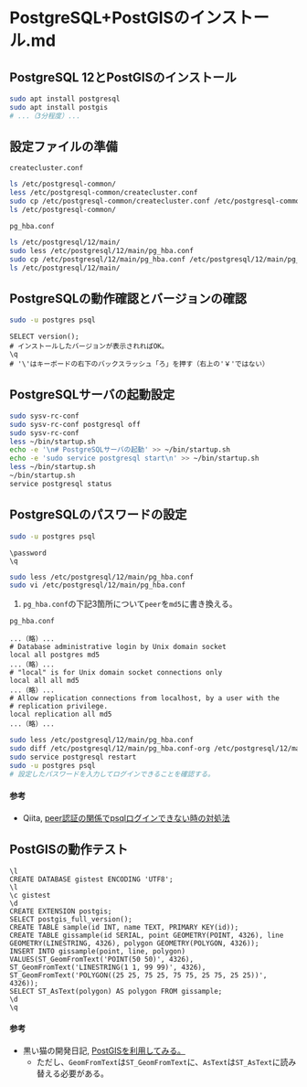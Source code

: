 # PostgreSQL+PostGISのインストール.md

## PostgreSQL 12とPostGISのインストール
```bash
sudo apt install postgresql
sudo apt install postgis
# ...（3分程度）...
```

## 設定ファイルの準備
`createcluster.conf`
```bash
ls /etc/postgresql-common/
less /etc/postgresql-common/createcluster.conf
sudo cp /etc/postgresql-common/createcluster.conf /etc/postgresql-common/createcluster.conf-org
ls /etc/postgresql-common/
```

`pg_hba.conf`
```bash
ls /etc/postgresql/12/main/
sudo less /etc/postgresql/12/main/pg_hba.conf
sudo cp /etc/postgresql/12/main/pg_hba.conf /etc/postgresql/12/main/pg_hba.conf-org
ls /etc/postgresql/12/main/
```

## PostgreSQLの動作確認とバージョンの確認
```bash
sudo -u postgres psql
```

```pgsql
SELECT version();
# インストールしたバージョンが表示されればOK。
\q
# '\'はキーボードの右下のバックスラッシュ「ろ」を押す（右上の'￥'ではない）
```

## PostgreSQLサーバの起動設定
```bash
sudo sysv-rc-conf
sudo sysv-rc-conf postgresql off
sudo sysv-rc-conf
less ~/bin/startup.sh
echo -e '\n# PostgreSQLサーバの起動' >> ~/bin/startup.sh
echo -e 'sudo service postgresql start\n' >> ~/bin/startup.sh
less ~/bin/startup.sh
~/bin/startup.sh
service postgresql status
```

## PostgreSQLのパスワードの設定
```bash
sudo -u postgres psql
```

```pgsql
\password
\q
```

```bash
sudo less /etc/postgresql/12/main/pg_hba.conf
sudo vi /etc/postgresql/12/main/pg_hba.conf
```
1. `pg_hba.conf`の下記3箇所について`peer`を`md5`に書き換える。

`pg_hba.conf`
```
...（略）...
# Database administrative login by Unix domain socket
local all postgres md5
...（略）...
# "local" is for Unix domain socket connections only
local all all md5
...（略）...
# Allow replication connections from localhost, by a user with the
# replication privilege.
local replication all md5
...（略）...
```

```bash
sudo less /etc/postgresql/12/main/pg_hba.conf
sudo diff /etc/postgresql/12/main/pg_hba.conf-org /etc/postgresql/12/main/pg_hba.conf
sudo service postgresql restart
sudo -u postgres psql
# 設定したパスワードを入力してログインできることを確認する。
```

#### 参考
- Qiita, [peer認証の関係でpsqlログインできない時の対処法](https://qiita.com/tomlla/items/9fa2feab1b9bd8749584)

## PostGISの動作テスト
```pgsql
\l
CREATE DATABASE gistest ENCODING 'UTF8';
\l
\c gistest
\d
CREATE EXTENSION postgis;
SELECT postgis_full_version();
CREATE TABLE sample(id INT, name TEXT, PRIMARY KEY(id));
CREATE TABLE gissample(id SERIAL, point GEOMETRY(POINT, 4326), line GEOMETRY(LINESTRING, 4326), polygon GEOMETRY(POLYGON, 4326));
INSERT INTO gissample(point, line, polygon) VALUES(ST_GeomFromText('POINT(50 50)', 4326), ST_GeomFromText('LINESTRING(1 1, 99 99)', 4326), ST_GeomFromText('POLYGON((25 25, 75 25, 75 75, 25 75, 25 25))', 4326));
SELECT ST_AsText(polygon) AS polygon FROM gissample;
\d
\q
```

#### 参考
- 黒い猫の開発日記, [PostGISを利用してみる。](https://cats-mew.hatenadiary.org/entry/20090811/1249976482)
  - ただし、`GeomFromText`は`ST_GeomFromText`に、`AsText`は`ST_AsText`に読み替える必要がある。
